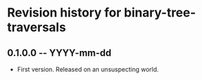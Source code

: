 # Revision history for binary-tree-traversals

## 0.1.0.0  -- YYYY-mm-dd

* First version. Released on an unsuspecting world.
